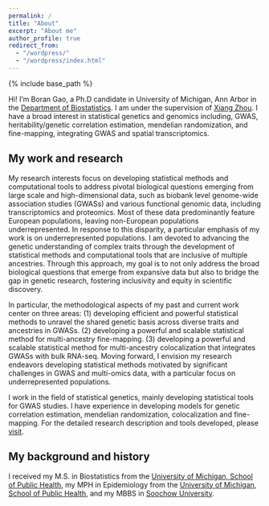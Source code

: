 ```yaml
---
permalink: /
title: "About"
excerpt: "About me"
author_profile: true
redirect_from: 
  - "/wordpress/"
  - "/wordpress/index.html"
---
```


{% include base_path %}

Hi! I’m Boran Gao, a Ph.D candidate in University of Michigan, Ann Arbor in the [Department of Biostatistics](https://sph.umich.edu/biostat/phd-student-profiles/gao-boran.html). I am under the supervision of [Xiang Zhou](https://www.xzlab.org/). I have a broad interest in statistical genetics and genomics including, GWAS, heritability/genetic correlation estimation, mendelian randomization, and fine-mapping, integrating GWAS and spatial transcriptomics.

## My work and research
My research interests focus on developing statistical methods and computational tools to address pivotal biological questions emerging from large scale and high-dimensional data, such as biobank level genome-wide association studies (GWASs) and various functional genomic data, including transcriptomics and proteomics. Most of these data predominantly feature European populations, leaving non-European populations underrepresented. In response to this disparity, a particular emphasis of my work is on underrepresented populations. I am devoted to advancing the genetic understanding of complex traits through the development of statistical methods and computational tools that are inclusive of multiple ancestries. Through this approach, my goal is to not only address the broad biological questions that emerge from expansive data but also to bridge the gap in genetic research, fostering inclusivity and equity in scientific discovery.

In particular, the methodological aspects of my past and current work center on three areas: (1) developing efficient and powerful statistical methods to unravel the shared genetic basis across diverse traits and ancestries in GWASs. (2) developing a powerful and scalable statistical method for multi-ancestry fine-mapping. (3) developing a powerful and scalable statistical method for multi-ancestry colocalization that integrates GWASs with bulk RNA-seq. Moving forward, I envision my research endeavors developing statistical methods motivated by significant challenges in GWAS and multi-omics data, with a particular focus on underrepresented populations. 

I work in the field of statistical genetics, mainly developing statistical tools for GWAS studies. I have experience in developing models for genetic correlation estimation, mendelian randomization, colocalization and fine-mapping. For the detailed research description and tools developed, please [visit](https://borangao.github.io/research/).

## My background and history
I received my M.S. in Biostatistics from the [University of Michigan, School of Public Health](https://sph.umich.edu/), my MPH in Epidemiology from the [University of Michigan, School of Public Health](https://sph.umich.edu/), and my MBBS in [Soochow University](https://www.suda.edu.cn/). 

